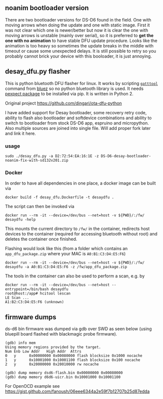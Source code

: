 ## noanim bootloader version

There are two bootloader versions for DS-D6 found in the field.
One with moving arrows when doing the update and one with static image.
First it was not clear which one is newer/better but now it is clear the one with moving arrows is unstable (mainly over serial), so it is preferred to **get the one with no animation** to have stable DFU update procedure.
Looks like the animation is too heavy so sometimes the update breaks in the middle with timeout or cause some unexpected delays.
It is still possible to retry so you probably cannot brick your device with this booloader, it is just annoying.


## desay_dfu.py flasher

This is python bluetooth DFU flasher for linux. It works by scripting [`gatttool`](https://git.kernel.org/pub/scm/bluetooth/bluez.git/tree/attrib) command from [bluez](http://www.bluez.org/) so no python bluetooth library is used. It needs [pexpect package](https://pexpect.readthedocs.io/en/stable/index.html) to be installed via pip. It is written in Python 2.

Original project https://github.com/dingari/ota-dfu-python

I have added support for Desay bootloader, some recovery retry code, ability to flash also bootloader and softdevice combinations and ability to switch to bootloader from stock DS-D6 app, espruino and micropython. Also multiple sources are joined into single file. Will add proper fork later and link it here.

### usage
```
sudo ./desay_dfu.py -a D2:72:54:EA:16:1E -z DS-D6-desay-bootloader-noanim-fix-with-sd132v201.zip 
```

### Docker
In order to have all dependencies in one place, a docker image can be built via
```
docker build -f desay_dfu.Dockerfile -t desaydfu .
```

The script can then be invoked via
```
docker run --rm -it --device=/dev/bus --net=host -v ${PWD}/:/fw/ desaydfu -help
```

This mounts the current directory to `/fw/` in the container, redirects host devices to the container (required for accessing bluetooth without root) and deletes the container once finished.

Flashing would look like this (from a folder which contains an `app_dfu_package.zip` where your MAC is `A0:B1:C3:D4:E5:F6`)
```
docker run --rm -it --device=/dev/bus --net=host -v ${PWD}/:/fw/ desaydfu -a A0:B1:C3:D4:E5:F6 -z /fw/app_dfu_package.zip
```

The tools in the container can also be used to perform a scan, e.g. by
```
docker run --rm -it --device=/dev/bus --net=host --entrypoint=/bin/bash desaydfu
root@host:/app# hcitool lescan
LE Scan ...
A1:B2:C3:D4:E5:F6 (unknown)
```

## firmware dumps 

ds-d6 bin firmware was dumped via gdb over SWD as seen below (using bluepill board flashed with blackmagic probe firmware). 

```gdb
(gdb) info mem
Using memory regions provided by the target.
Num Enb Low Addr   High Addr  Attrs 
0   y      0x00000000 0x00080000 flash blocksize 0x1000 nocache 
1   y      0x10001000 0x10001100 flash blocksize 0x100 nocache 
2   y      0x20000000 0x20010000 rw nocache 

(gdb) dump memory dsd6-flash.bin 0x00000000 0x00080000
(gdb) dump memory d6d6-uicr.bin 0x10001000 0x10001100
```

For OpenOCD example see https://gist.github.com/fanoush/06eee6344a2e59f7b12707b25d87edda
